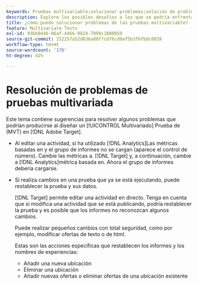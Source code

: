 ```yaml
---
keywords: Pruebas multivariable;solucionar problemas;solución de problemas;mvt
description: Explore los posibles desafíos a los que se podría enfrentar al usar actividades de prueba multivariable (MVT) en Adobe Target, junto con soluciones sugeridas.
title: ¿Cómo puedo solucionar problemas de las pruebas multivariable?
feature: Multivariate Tests
exl-id: 93bb8446-06af-4466-9824-7099c1080059
source-git-commit: 152257a52d836a88ffcd76cd9af5b3fbfbdc0839
workflow-type: tm+mt
source-wordcount: '176'
ht-degree: 42%

---
```


# Resolución de problemas de pruebas multivariada

Este tema contiene sugerencias para resolver algunos problemas que podrían producirse al diseñar un [!UICONTROL Multivariado] Prueba de (MVT) en [!DNL Adobe Target].

* Al editar una actividad, si ha utilizado [!DNL Analytics]Las métricas basadas en y el grupo de informes no se cargan (aparece el control de número). Cambie las métricas a. [!DNL Target] y, a continuación, cambie a [!DNL Analytics]métrica basada en. Ahora el grupo de informes debería cargarse.
* Si realiza cambios en una prueba que ya se está ejecutando, puede restablecer la prueba y sus datos.

   [!DNL Target] permite editar una actividad en directo. Tenga en cuenta que si modifica una actividad que se está publicando, podría restablecer la prueba y es posible que los informes no reconozcan algunos cambios.

   Puede realizar pequeños cambios con total seguridad, como por ejemplo, modificar ofertas de texto o de html.

   Estas son las acciones específicas que restablecen los informes y los nombres de experiencias:

   * Añadir una nueva ubicación
   * Eliminar una ubicación
   * Añadir nuevas ofertas o eliminar ofertas de una ubicación existente
